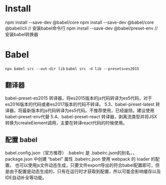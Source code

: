 # Install
npm install --save-dev @babel/core
npm install --save-dev @babel/core @babel/cli // 安装babel命令行
npm install --save-dev @babel/preset-env // 安装babel转换器


# Babel
`npx babel src --out-dir lib`
`babel src -d lib --presets=es2015`

## 翻译器
babel-preset-es2015
转译器，将es2015版本的js代码转译为es5代码，对于es2016版本的代码或者es2017版本的代码不转译。
5.3、babel-preset-latest
转译器，将最新版本的js代码转译为es5代码。不推荐使用，已经废除。建议使用babel-preset-env代替
5.4、babel-preset-react
转译器，剥离流类型并将JSX转换为createElement调用，主要在转译react代码的时候使用。

## 配置 babel

babel.config.json（官方推荐）
.babelrc 是 .babelrc.json的别名，，
package.json 中创建 “babel” 属性
.babelrc.json
使用 webpack 的 loader 的配置。
也可以使用js文件动态生成，只要文件export导出的符合babel配置即可，但是由于配置是动态生成的，只有在运行时才获取到配置，所以可能会影响缓存以及IDE自动补全等功能。